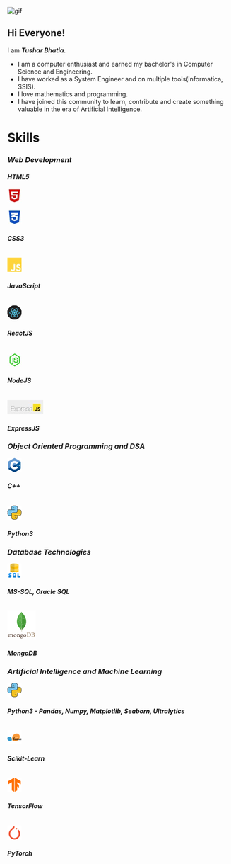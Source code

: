 ![gif](https://media3.giphy.com/media/v1.Y2lkPTc5MGI3NjExOGJtaDU2ejNxZHh0NXM5cXVhM2NuZjN3dmJ4NTRuajZ4YzdtdzEzbyZlcD12MV9pbnRlcm5hbF9naWZfYnlfaWQmY3Q9Zw/RbDKaczqWovIugyJmW/giphy.gif)
<h2>Hi Everyone!</h2>
I am <em><strong>Tushar Bhatia</strong></em>. 

<ul>
  <li>I am a computer enthusiast and earned my bachelor's in Computer Science and Engineering.</li>
  <li>I have worked as a System Engineer and on multiple tools(Informatica, SSIS).</li>
  <li>I love mathematics and programming.</li>
  <li>I have joined this community to learn, contribute and create something valuable in the era of Artificial Intelligence. </li>
</ul>

<h1>Skills</h1>

<h3><em>Web Development</em></h3>


<h4><em>HTML5</em></h4>

![html](html.JPG)  

![css](css.JPG) <h4><em>CSS3</em></h4> <br>
![JavaScript](js.JPG) <h4><em>JavaScript</em></h4> <br>
![react](react.gif) <h4><em>ReactJS</em></h4> <br>
![NodeJs](nodejs.JPG) <h4><em>NodeJS</em></h4> <br>
![express](express.JPG) <h4><em>ExpressJS</em></h4> 

<h3><em>Object Oriented Programming and DSA</em></h3>

![c++](c-.png) <h4><em>C++</em></h4> <br>
![python](python.png) <h4><em>Python3</em></h4>

<h3><em>Database Technologies</em></h3>

![sql](sql.png) <h4><em>MS-SQL, Oracle SQL</em></h4> <br>
![mongodb](mongodb.svg) <h4><em>MongoDB</em></h4> 

<h3><em>Artificial Intelligence and Machine Learning</em></h3>

![python](python.png) <h4><em>Python3 - Pandas, Numpy, Matplotlib, Seaborn, Ultralytics</em></h4> <br>
![scikit-learn](scikit-learn.png) <h4><em>Scikit-Learn</em></h4> <br>
![tensorFlow](TensorFlow.png) <h4><em>TensorFlow</em></h4> <br>
![pyTorch](PyTorch.png) <h4><em>PyTorch</em></h4> <br>
 


<!---
tusharx0809/tusharx0809 is a ✨ particular ✨ repository because its `README.md` (this file) appears on your GitHub profile.
You can click the Preview link to take a look at your changes.
--->
